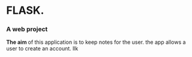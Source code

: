 # FLASK.
### A web project  <br />
<b> The aim </b> of this application is to keep notes for the user.
the app allows a user to create an account.
llk
